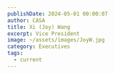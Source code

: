 ```yaml
---
publishDate: 2024-05-01 00:00:07
author: CASA
title: Xi (Joy) Wang
excerpt: Vice President
image: ~/assets/images/JoyW.jpg
category: Executives
tags:
  - current
---
```


